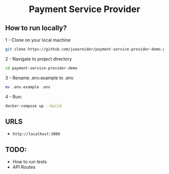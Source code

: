 
<h1 align="center">
  Payment Service Provider 
</h1>

## How to run locally?

1 - Clone on your local machine

```bash
git clone https://github.com/joaoreider/payment-service-provider-demo.git
```

2 - Navigate to project directory

```bash
cd payment-service-provider-demo

```


3 - Rename .env.example to .env

```bash
mv .env.example .env
```

4 - Run:

```bash
docker-compose up --build
```

## URLS
- `http://localhost:3000`


## TODO: 
- How to run tests
- API Routes

